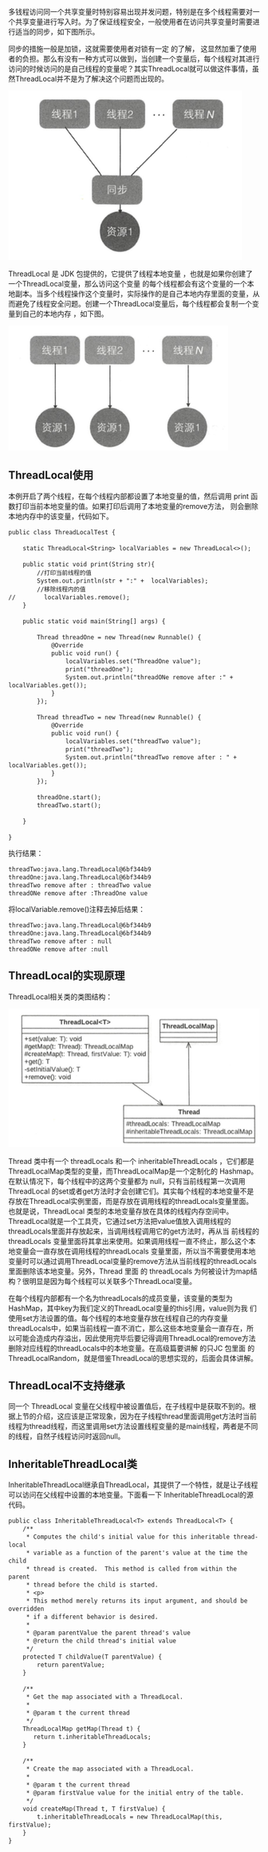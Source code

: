 多钱程访问同一个共享变量时特别容易出现并发问题，特别是在多个线程需要对一个共享变量进行写入时。为了保证线程安全，一般使用者在访问共享变量时需要进行适当的同步，如下图所示。

同步的措施一般是加锁，这就需要使用者对锁有一定 的了解， 这显然加重了使用者的负担。那么有没有一种方式可以做到，当创建一个变量后，每个线程对其进行访问的时候访问的是自己线程的变量呢？其实ThreadLocal就可以做这件事情，虽然ThreadLocal并不是为了解决这个问题而出现的。

![线程同步](../../base/线程同步.png)

ThreadLocal 是 JDK 包提供的，它提供了线程本地变量 ，也就是如果你创建了一个ThreadLocal变量，那么访问这个变量 的每个线程都会有这个变量的一个本地副本。当多个线程操作这个变量时，实际操作的是自己本地内存里面的变量，从而避免了线程安全问题。创建一个ThreadLocal变量后，每个线程都会复制一个变量到自己的本地内存 ，如下图。

![ThreadLocal](../../base/ThreadLocal.png)

## ThreadLocal使用
本例开启了两个线程，在每个线程内部都设置了本地变量的值，然后调用 print 函数打印当前本地变量的值。如果打印后调用了本地变量的remove方法， 则会删除本地内存中的该变量，代码如下。
```
public class ThreadLocalTest {

    static ThreadLocal<String> localVariables = new ThreadLocal<>();

    public static void print(String str){
        //打印当前线程的值
        System.out.println(str + ":" +  localVariables);
        //移除线程内的值
//        localVariables.remove();
    }

    public static void main(String[] args) {

        Thread threadOne = new Thread(new Runnable() {
            @Override
            public void run() {
                localVariables.set("ThreadOne value");
                print("threadOne");
                System.out.println("threadONe remove after :" + localVariables.get());
            }
        });

        Thread threadTwo = new Thread(new Runnable() {
            @Override
            public void run() {
                localVariables.set("threadTwo value");
                print("threadTwo");
                System.out.println("threadTwo remove after : " + localVariables.get());
            }
        });

        threadOne.start();
        threadTwo.start();

    }

}
```
执行结果：
```
threadTwo:java.lang.ThreadLocal@6bf344b9
threadOne:java.lang.ThreadLocal@6bf344b9
threadTwo remove after : threadTwo value
threadONe remove after :ThreadOne value
```
将localVariable.remove()注释去掉后结果：
```
threadTwo:java.lang.ThreadLocal@6bf344b9
threadOne:java.lang.ThreadLocal@6bf344b9
threadTwo remove after : null
threadONe remove after :null
```
## ThreadLocal的实现原理
ThreadLocal相关类的类图结构：

![ThreadLocal_1](../../base/ThreadLocal_1.png)

Thread 类中有一个 threadLocals 和一个 inheritableThreadLocals ，它们都是ThreadLocalMap类型的变量，而ThreadLocalMap是一个定制化的 Hashmap。在默认情况下，每个线程中的这两个变量都为 null，只有当前线程第一次调用ThreadLocal 的set或者get方法时才会创建它们。其实每个线程的本地变量不是存放在ThreadLocal实例里面，而是存放在调用线程的threadLocals变量里面。也就是说，ThreadLocal 类型的本地变量存放在具体的线程内存空间中。ThreadLocal就是一个工具壳，它通过set方法把value值放入调用线程的threadLocals里面并存放起来，当调用线程调用它的get方法时，再从当 前线程的 threadLocals 变量里面将其拿出来使用。如果调用线程一直不终止，那么这个本地变量会一直存放在调用线程的threadLocals 变量里面，所以当不需要使用本地变量时可以通过调用ThreadLocal变量的remove方法从当前线程的threadLocals里面删除该本地变量。另外，Thread 里面 的 threadLocals 为何被设计为map结构？很明显是因为每个线程可以关联多个ThreadLocal变量。

在每个线程内部都有一个名为threadLocals的成员变量，该变量的类型为HashMap，其中key为我们定义的ThreadLocal变量的this引用，value则为我
们使用set方法设置的值。每个线程的本地变量存放在线程自己的内存变量threadLocals中，如果当前线程一直不消亡，那么这些本地变量会一直存在，所以可能会造成内存溢出，因此使用完毕后要记得调用ThreadLocal的remove方法删除对应线程的threadLocals中的本地变量。在高级篇要讲解 的只JC 包里面 的 ThreadLocalRandom，就是借鉴ThreadLocal的思想实现的，后面会具体讲解。

## ThreadLocal不支持继承

同一个 ThreadLocal 变量在父线程中被设置值后，在子线程中是获取不到的。根据上节的介绍，这应该是正常现象，因为在子线程thread里面调用get方法时当前线程为thread线程，而这里调用set方法设置线程变量的是main线程，两者是不同的线程，自然子线程访问时返回null。

## InheritableThreadLocal类
InheritableThreadLocal继承自ThreadLocal，其提供了一个特性，就是让子线程可以访问在父线程中设置的本地变量。下面看一下 InheritableThreadLocal的源代码。
```
public class InheritableThreadLocal<T> extends ThreadLocal<T> {
    /**
     * Computes the child's initial value for this inheritable thread-local
     * variable as a function of the parent's value at the time the child
     * thread is created.  This method is called from within the parent
     * thread before the child is started.
     * <p>
     * This method merely returns its input argument, and should be overridden
     * if a different behavior is desired.
     *
     * @param parentValue the parent thread's value
     * @return the child thread's initial value
     */
    protected T childValue(T parentValue) {
        return parentValue;
    }

    /**
     * Get the map associated with a ThreadLocal.
     *
     * @param t the current thread
     */
    ThreadLocalMap getMap(Thread t) {
       return t.inheritableThreadLocals;
    }

    /**
     * Create the map associated with a ThreadLocal.
     *
     * @param t the current thread
     * @param firstValue value for the initial entry of the table.
     */
    void createMap(Thread t, T firstValue) {
        t.inheritableThreadLocals = new ThreadLocalMap(this, firstValue);
    }
}
```
